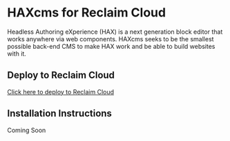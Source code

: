 # HAXcms for Reclaim Cloud
Headless Authoring eXperience (HAX) is a next generation block editor that works anywhere via web components. HAXcms seeks to be the smallest possible back-end CMS to make HAX work and be able to build websites with it.

## Deploy to Reclaim Cloud
[Click here to deploy to Reclaim Cloud](https://app.my.reclaim.cloud/?app=haxcms)

## Installation Instructions
Coming Soon